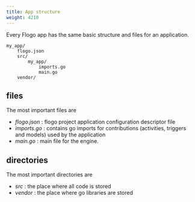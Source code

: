 ```yaml
---
title: App structure
weight: 4210
---
```


Every Flogo app has the same basic structure and files for an application.

```
my_app/
    flogo.json
    src/
        my_app/
            imports.go
            main.go
    vendor/
```

## files
The most important files are

* *flogo.json* : flogo project application configuration descriptor file
* *imports.go* : contains go imports for contributions (activities, triggers and models) used by the application
* *main.go* : main file for the engine.

## directories
The most important directories are

* *src* : the place where all code is stored
* *vendor* : the place where go libraries are stored